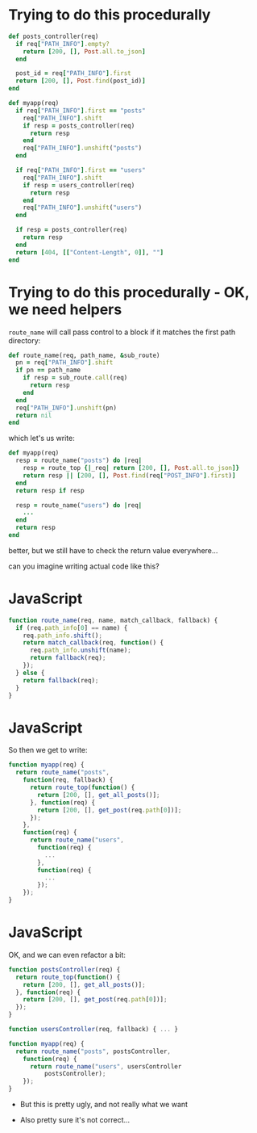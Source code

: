 # Trying to do this procedurally

```ruby
def posts_controller(req)
  if req["PATH_INFO"].empty?
    return [200, [], Post.all.to_json]
  end

  post_id = req["PATH_INFO"].first
  return [200, [], Post.find(post_id)]
end

def myapp(req)
  if req["PATH_INFO"].first == "posts"
    req["PATH_INFO"].shift
    if resp = posts_controller(req)
      return resp
    end
    req["PATH_INFO"].unshift("posts")
  end

  if req["PATH_INFO"].first == "users"
    req["PATH_INFO"].shift
    if resp = users_controller(req)
      return resp
    end
    req["PATH_INFO"].unshift("users")
  end

  if resp = posts_controller(req)
    return resp
  end
  return [404, [["Content-Length", 0]], ""]
end
```

# Trying to do this procedurally - OK, we need helpers

`route_name` will call pass control to a block if it matches the first path
directory:

```ruby
def route_name(req, path_name, &sub_route)
  pn = req["PATH_INFO"].shift
  if pn == path_name
    if resp = sub_route.call(req)
      return resp
    end
  end
  req["PATH_INFO"].unshift(pn)
  return nil
end
```

which let's us write:

```ruby
def myapp(req)
  resp = route_name("posts") do |req|
    resp = route_top {|_req| return [200, [], Post.all.to_json]}
    return resp || [200, [], Post.find(req["POST_INFO"].first)]
  end
  return resp if resp

  resp = route_name("users") do |req|
    ...
  end
  return resp
end
```

better, but we still have to check the return value everywhere...

can you imagine writing actual code like this?

# JavaScript

```javascript
function route_name(req, name, match_callback, fallback) {
  if (req.path_info[0] == name) {
    req.path_info.shift();
    return match_callback(req, function() {
      req.path_info.unshift(name);
      return fallback(req);
    });
  } else {
    return fallback(req);
  }
}
```

# JavaScript

So then we get to write:

```javascript
function myapp(req) {
  return route_name("posts",
    function(req, fallback) {
      return route_top(function() {
        return [200, [], get_all_posts()];
      }, function(req) {
        return [200, [], get_post(req.path[0])];
      });
    },
    function(req) {
      return route_name("users",
        function(req) {
          ...
        },
        function(req) {
          ...
        });
    });
}
```

# JavaScript

OK, and we can even refactor a bit:

```javascript
function postsController(req) {
  return route_top(function() {
    return [200, [], get_all_posts()];
  }, function(req) {
    return [200, [], get_post(req.path[0])];
  });
}

function usersController(req, fallback) { ... }

function myapp(req) {
  return route_name("posts", postsController,
    function(req) {
      return route_name("users", usersController
          postsController);
    });
}
```

* But this is pretty ugly, and not really what we want

* Also pretty sure it's not correct...


